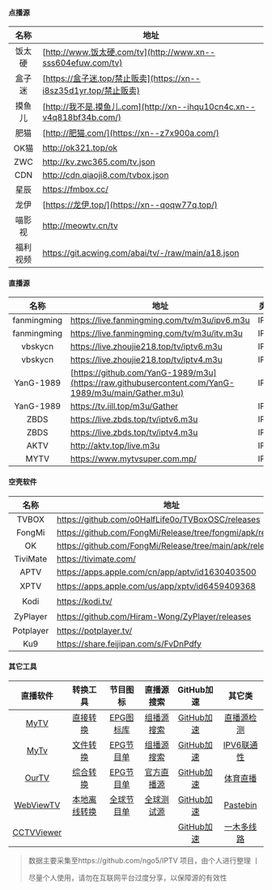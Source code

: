 #### 点播源

|   名称   | 地址                                                         |
| :------: | ------------------------------------------------------------ |
|  饭太硬  | [http://www.饭太硬.com/tv](http://www.xn--sss604efuw.com/tv) |
|  盒子迷  | [https://盒子迷.top/禁止贩卖](https://xn--i8sz35d1yr.top/禁止贩卖) |
|  摸鱼儿  | [http://我不是.摸鱼儿.com](http://xn--ihqu10cn4c.xn--v4q818bf34b.com/) |
|   肥猫   | [http://肥猫.com/](https://xn--z7x900a.com/)                 |
|   OK猫   | http://ok321.top/ok                                          |
|   ZWC    | http://kv.zwc365.com/tv.json                                 |
|   CDN    | http://cdn.qiaoji8.com/tvbox.json                            |
|   星辰   | https://fmbox.cc/                                            |
|   龙伊   | [https://龙伊.top/](https://xn--qoqw77q.top/)                |
|  喵影视  | http://meowtv.cn/tv                                          |
| 福利视频 | https://git.acwing.com/abai/tv/-/raw/main/a18.json           |

#### 直播源

|    名称     | 地址                                                         | 类型 |
| :---------: | ------------------------------------------------------------ | :--: |
| fanmingming | https://live.fanmingming.com/tv/m3u/ipv6.m3u                 | IPV6 |
| fanmingming | https://live.fanmingming.com/tv/m3u/itv.m3u                  | IPV4 |
|   vbskycn   | https://live.zhoujie218.top/tv/iptv6.m3u                     | IPV6 |
|   vbskycn   | https://live.zhoujie218.top/tv/iptv4.m3u                     | IPV4 |
|  YanG-1989  | [https://github.com/YanG-1989/m3u](https://raw.githubusercontent.com/YanG-1989/m3u/main/Gather.m3u) | IPV6 |
|  YanG-1989  | https://tv.iill.top/m3u/Gather                               | IPV4 |
|    ZBDS     | https://live.zbds.top/tv/iptv6.m3u                           | IPV6 |
|    ZBDS     | https://live.zbds.top/tv/iptv4.m3u                           | IPV4 |
|    AKTV     | http://aktv.top/live.m3u                                     | IPV4 |
|    MYTV     | https://www.mytvsuper.com.mp/                                | IPV4 |

#### 空壳软件

|   名称    | 地址                                                      |  备注   |
| :-------: | --------------------------------------------------------- | :-----: |
|   TVBOX   | https://github.com/o0HalfLife0o/TVBoxOSC/releases         | Android |
|  FongMi   | https://github.com/FongMi/Release/tree/fongmi/apk/release | Android |
|    OK     | https://github.com/FongMi/Release/tree/main/apk/release   | Android |
| TiviMate  | https://tivimate.com/                                     | Android |
|   APTV    | https://apps.apple.com/cn/app/aptv/id1630403500           |   iOS   |
|   XPTV    | https://apps.apple.com/us/app/xptv/id6459409368           | 美区iOS |
|   Kodi    | https://kodi.tv/                                          | 全平台  |
| ZyPlayer  | https://github.com/Hiram-Wong/ZyPlayer/releases           | 多平台  |
| Potplayer | https://potplayer.tv/                                     | Windows |
|    Ku9    | https://share.feijipan.com/s/FvDnPdfy                     | Android |

#### 其它工具

|                           直播软件                           |                           转换工具                           |                      节目图标                       |                          直播源搜索                          |               GitHub加速               |                            其它类                            |
| :----------------------------------------------------------: | :----------------------------------------------------------: | :-------------------------------------------------: | :----------------------------------------------------------: | :------------------------------------: | :----------------------------------------------------------: |
|    [MyTV](https://github.com/lizongying/my-tv-0/releases)    |      [直接转换](https://guihet.com/convert-m3u-js.html)      | [EPG图标库](https://assets.livednow.com/guide.html) |              [组播源搜索](http://tonkiang.us/?)              |  [GitHub加速](https://gh-proxy.com/)   |   [直播源检测](https://github.com/zhimin-dev/iptv-checker)   |
| [MyTv](https://github.com/yaoxieyoulei/mytv-android/releases) |             [文件转换](https://zbds.top/tools/)              |         [EPG节目单](https://e.erw.cc/)         |     [组播源搜索](http://www.foodieguide.com/iptvsearch)      |  [GitHub加速](https://gh.idayer.com/)  |              [IPV6联通性](https://testipv6.cn/)              |
|   [OurTV](https://github.com/andandroidor/ourtv/releases)    |               [综合转换](https://tools.v1.mk/)               |    [EPG节目单](http://epg.51zmt.top:8000)     |          [官方直播源](https://iptv-org.github.io/)           | [GitHub加速](https://github.akams.cn/) |            [体育直播](http://www.qiumi1314.com/)             |
| [WebViewTV](https://github.com/hxh19950701/WebViewTvLive/releases) | [本地离线转换](https://github.com/sublime2025/IPTV/blob/main/html) |     [全球节目单](https://epg.pw/xmltv/epg.xml)      | [全球测试源](https://epg.pw/test_channel_page.html?lang=zh-hans) | [GitHub加速](https://git.814560.xyz/)  |                 [Pastebin](https://shz.al/)                  |
| [CCTVViewer](https://github.com/Eanya-Tonic/CCTV_Viewer/releases) |                                                              |                                                     |                                                              |  [GitHub加速](https://cf.ghproxy.cc/)  | [一木多线路](https://raw.githubusercontent.com/xianyuyimu/TVBOX-/main/TVBox/一木多线路.json) |

> 数据主要采集至https://github.com/ngo5/IPTV 项目，由个人进行整理 丨
>
> 尽量个人使用，请勿在互联网平台过度分享，以保障源的有效性
